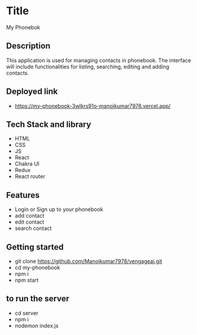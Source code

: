 # Title
My Phonebok

## Description
This application is used for managing contacts in phonebook. The interface will include functionalities for listing, searching, editing and adding contacts.

## Deployed link
- https://my-phonebook-3wlkrs91o-manojkumar7978.vercel.app/

## Tech Stack and library
- HTML
- CSS
- JS
- React
- Chakra UI
- Redux
- React router

## Features
- Login or Sign up to your phonebook
- add contact 
- edit contact
- search contact

## Getting started
- git clone https://github.com/Manojkumar7978/vengageai.git
- cd my-phonebook
- npm i
- npm start

## to run the server
- cd server
- npm i
- nodemon index.js

